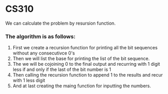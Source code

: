 # CS310
We can calculate the problem by resursion function.


### The algorithm is as follows:
1. First we create a recursion function for printing all the bit sequences without any consecutivce 0's
2. Then we will list the base for printing the list of the bit sequence.
3. The we will be cojoining 0 to the final output and recurring with 1 digit less if and only if the last of the bit number is 1
4. Then calling the recursion function to append 1 to the results and recur with 1 less digit
5. And at last creating the maing function for inputting the numbers.
